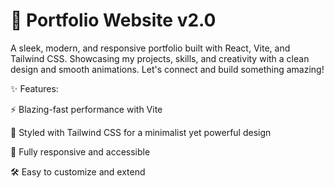 # 🚀 Portfolio Website v2.0
A sleek, modern, and responsive portfolio built with React, Vite, and Tailwind CSS. Showcasing my projects, skills, and creativity with a clean design and smooth animations. Let's connect and build something amazing!

✨ Features:

⚡ Blazing-fast performance with Vite

🎨 Styled with Tailwind CSS for a minimalist yet powerful design

🌟 Fully responsive and accessible

🛠️ Easy to customize and extend